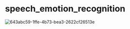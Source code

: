 # speech_emotion_recognition


![643abc59-1ffe-4b73-bea3-2622cf26513e](https://github.com/manuel-ds/speech_emotion_recognition/assets/114148028/962f1d1e-d532-402a-9ed1-3e5d1d70616f)
